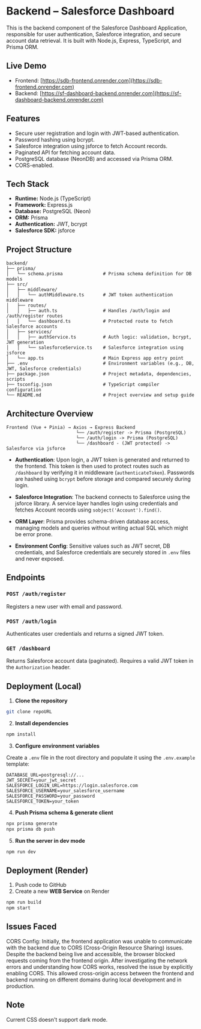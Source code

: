 # Backend – Salesforce Dashboard

This is the backend component of the Salesforce Dashboard Application, responsible for user authentication, Salesforce integration, and secure account data retrieval. It is built with Node.js, Express, TypeScript, and Prisma ORM.

## Live Demo

- Frontend: [https://sdb-frontend.onrender.com](https://sdb-frontend.onrender.com)
- Backend: [https://sf-dashboard-backend.onrender.com](https://sf-dashboard-backend.onrender.com)

## Features

- Secure user registration and login with JWT-based authentication.
- Password hashing using bcrypt.
- Salesforce integration using jsforce to fetch Account records.
- Paginated API for fetching account data.
- PostgreSQL database (NeonDB) and accessed via Prisma ORM.
- CORS-enabled.

## Tech Stack

- **Runtime:** Node.js (TypeScript)
- **Framework:** Express.js
- **Database:** PostgreSQL (Neon)
- **ORM:** Prisma
- **Authentication:** JWT, bcrypt
- **Salesforce SDK:** jsforce

## Project Structure

```
backend/
├── prisma/
│   └── schema.prisma               # Prisma schema definition for DB models
├── src/
│   ├── middleware/
│   │   └── authMiddleware.ts       # JWT token authentication middleware
│   ├── routes/
│   │   ├── auth.ts                 # Handles /auth/login and /auth/register routes
│   │   └── dashboard.ts            # Protected route to fetch Salesforce accounts
│   ├── services/
│   │   ├── authService.ts          # Auth logic: validation, bcrypt, JWT generation
│   │   └── salesforceService.ts    # Salesforce integration using jsforce
│   └── app.ts                      # Main Express app entry point
├── .env                            # Environment variables (e.g., DB, JWT, Salesforce credentials)
├── package.json                    # Project metadata, dependencies, scripts
├── tsconfig.json                   # TypeScript compiler configuration
└── README.md                       # Project overview and setup guide

```
## Architecture Overview
```
Frontend (Vue + Pinia) → Axios → Express Backend
                          └── /auth/register -> Prisma (PostgreSQL)
                          └── /auth/login -> Prisma (PostgreSQL)
                          └── /dashboard - (JWT protected) -> Salesforce via jsforce                                     
```

- **Authentication**: Upon login, a JWT token is generated and returned to the frontend. This token is then used to protect routes such as `/dashboard` by verifying it in middleware (`authenticateToken`). Passwords are hashed using `bcrypt` before storage and compared securely during login.
  
- **Salesforce Integration**: The backend connects to Salesforce using the jsforce library. A service layer handles login using credentials and fetches Account records using `sobject('Account').find()`.

- **ORM Layer**: Prisma provides schema-driven database access, managing models and queries without writing actual SQL which might be error prone.

- **Environment Config**: Sensitive values such as JWT secret, DB credentials, and Salesforce credentials are securely stored in `.env` files and never exposed.

## Endpoints

### `POST /auth/register`
Registers a new user with email and password.

### `POST /auth/login`
Authenticates user credentials and returns a signed JWT token.

### `GET /dashboard`
Returns Salesforce account data (paginated). Requires a valid JWT token in the `Authorization` header.

## Deployment (Local)

1. **Clone the repository**

```bash
git clone repoURL
```

2. **Install dependencies**

```bash
npm install
```

3. **Configure environment variables**

Create a `.env` file in the root directory and populate it using the `.env.example` template:

```env
DATABASE_URL=postgresql://...
JWT_SECRET=your_jwt_secret
SALESFORCE_LOGIN_URL=https://login.salesforce.com
SALESFORCE_USERNAME=your_salesforce_username
SALESFORCE_PASSWORD=your_password
SALESFORCE_TOKEN=your_token
```

4. **Push Prisma schema & generate client**

```bash
npx prisma generate
npx prisma db push
```

5. **Run the server in dev mode**

```bash
npm run dev
```

## Deployment (Render)

1. Push code to GitHub
2. Create a new **WEB Service** on Render

```bash
npm run build
npm start
```

## Issues Faced

CORS Config: Initially, the frontend application was unable to communicate with the backend due to CORS (Cross-Origin Resource Sharing) issues. Despite the backend being live and accessible, the browser blocked requests coming from the frontend origin. After investigating the network errors and understanding how CORS works, resolved the issue by explicitly enabling CORS. 
This allowed cross-origin access between the frontend and backend running on different domains during local development and in production.

## Note
Current CSS doesn't support dark mode.
